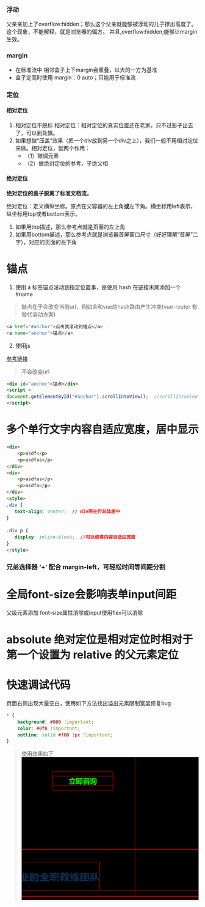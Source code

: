 ### 浮动
父亲亲加上了overflow:hidden；那么这个父亲就能够被浮动的儿子撑出高度了。这个现象，不能解释，就是浏览器的偏方。 并且,overflow:hidden;能够让margin生效。

### margin
- 在标准流中 相邻盒子上下margin会重叠，以大的一方为基准
- 盒子定高时使用 margin：0 auto；只能用于标准流



### 定位
#### 相对定位
1. 相对定位不脱标
相对定位：相对定位的真实位置还在老家，只不过影子出去了，可以到处飘。
2. 如果想做“压盖”效果（把一个div放到另一个div之上），我们一般不用相对定位来做。相对定位，就两个作用：
    - （1）微调元素
    - （2）做绝对定位的参考，子绝父相

#### 绝对定位

**绝对定位的盒子脱离了标准文档流。**

绝对定位：定义横纵坐标。原点在父容器的左上角**或**左下角。横坐标用left表示，纵坐标用top或者bottom表示。
1. 如果用top描述，那么参考点就是页面的左上角
2. 如果用bottom描述，那么参考点就是浏览器首屏窗口尺寸（好好理解“首屏”二字），对应的页面的左下角

# 锚点
1. 使用 a 标签锚点滚动到指定位置事，是使用 hash 在链接末尾添加一个 #name
>缺点在于会改变当前url，例如会和vue的hash路由产生冲突(vue-router 有替代滚动方案)
```html
<a href="#anchor">点击我滚动到锚点</a>
<a name="anchor">锚点</a>
```

2. 使用js

[参考链接](https://developer.mozilla.org/zh-CN/docs/Web/API/Element/scrollIntoView)
>不会改变url
```html
<div id="anchor">锚点</div>
<script >
document.getElementById("#anchor").scrollIntoView();  //scrollIntoView 参数可以控制滚动效果   
</script>
```

# 多个单行文字内容自适应宽度，居中显示 

```html
<div>
    <p>asdf</p>
    <p>asdfas</p>
</div>
<div>
    <p>asdfas</p>
    <p>asdfa</p>
</div>
<style>
.div {
   text-align: center;  // div所在行总体居中
}

.div p {
   display: inline-block;  //可以使得内容自适应宽度
}
</style>
```


### 兄弟选择器 ‘+’ 配合  margin-left，可轻松时间等间距分割

# 全局font-size会影响表单input间距
父级元素添加 font-size属性消除或input使用flex可以消除

# absolute 绝对定位是相对定位时相对于第一个设置为 relative 的父元素定位

# 快速调试代码
页面右侧出现大量空白，使用如下方法找出溢出元素限制宽度修复bug 
```css
* {
    background: #000 !important;
    color: #0f0 !important;
    outline: solid #f00 1px !important;
}
```
>使用效果如下
![](.README_images/4a89ec18.png)